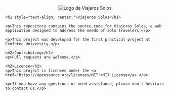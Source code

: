 <!DOCTYPE html>
<html>
<head>
    <title>Viajeros Solos</title>
</head>
<body>
    <div style="text-align: center;">
        <img src="https://media.discordapp.net/attachments/1000683727124439061/1168953255192170558/CODEXPRESSBIGLOGO-BLANCO.png" alt="Logo de Viajeros Solos">
    </div>

    <h1 style="text-align: center;">Viajeros Solos</h1>

    <p>This repository contains the source code for Viajeros Solos, a web application designed to address the needs of solo travelers.</p>

    <p>This project was developed for the first practical project at Cenfotec University.</p>

    <h2>Contributing</h2>
    <p>Pull requests are welcome.</p>

    <h2>License</h2>
    <p>This project is licensed under the <a href="https://opensource.org/licenses/MIT">MIT License</a>.</p>

    <p>If you have any questions or need assistance, please don't hesitate to contact us.</p>
</body>
</html>
